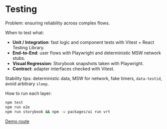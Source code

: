 # Testing

Problem: ensuring reliability across complex flows.

When to test what:

- **Unit / Integration**: fast logic and component tests with Vitest + React Testing Library.
- **End-to-End**: user flows with Playwright and deterministic MSW network stubs.
- **Visual Regression**: Storybook snapshots taken with Playwright.
- **Contract**: adapter interfaces checked with Vitest.

Stability tips: deterministic data, MSW for network, fake timers, `data-testid`, avoid arbitrary `sleep`.

How to run each layer:

```bash
npm test
npm run e2e
npm run storybook && npm -w packages/ui run vrt
```

[Demo route](/testing)
